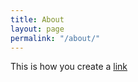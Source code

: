 ```yaml
---
title: About
layout: page
permalink: "/about/"
---
```


This is how you create a [link](google.com)

